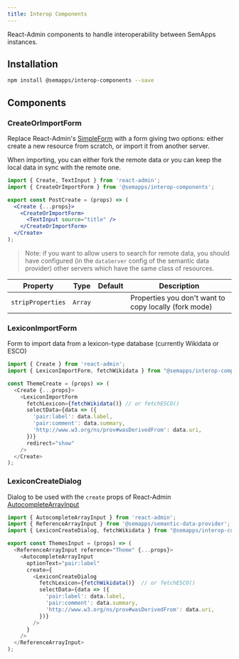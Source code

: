 ```yaml
---
title: Interop Components
---
```


React-Admin components to handle interoperability between SemApps instances.

## Installation

```bash
npm install @semapps/interop-components --save
```

## Components

### CreateOrImportForm

Replace React-Admin's [SimpleForm](https://marmelab.com/react-admin/CreateEdit.html#the-simpleform-component) with a form giving two options: either create a new resource from scratch, or import it from another server.

When importing, you can either fork the remote data or you can keep the local data in sync with the remote one.

```jsx
import { Create, TextInput } from 'react-admin';
import { CreateOrImportForm } from '@semapps/interop-components';

export const PostCreate = (props) => (
  <Create {...props}>
    <CreateOrImportForm>
      <TextInput source="title" />
    </CreateOrImportForm>
  </Create>
);
```

> Note: if you want to allow users to search for remote data, you should have configured (in the `dataServer` config of the semantic data provider) other servers which have the same class of resources.

| Property          | Type    | Default | Description                                           |
|-------------------|---------| ------- |-------------------------------------------------------|
| `stripProperties` | `Array` |  | Properties you don't want to copy locally (fork mode) |


### LexiconImportForm

Form to import data from a lexicon-type database (currently Wikidata or ESCO)

```js
import { Create } from 'react-admin';
import { LexiconImportForm, fetchWikidata } from "@semapps/interop-components";

const ThemeCreate = (props) => (
  <Create {...props}>
    <LexiconImportForm
      fetchLexicon={fetchWikidata()} // or fetchESCO()
      selectData={data => ({
        'pair:label': data.label,
        'pair:comment': data.summary,
        'http://www.w3.org/ns/prov#wasDerivedFrom': data.uri,
      })}
      redirect="show"
    />
  </Create>
);
```


### LexiconCreateDialog

Dialog to be used with the `create` props of React-Admin [AutocompleteArrayInput](https://marmelab.com/react-admin/AutocompleteArrayInput.html#create)

```js
import { AutocompleteArrayInput } from 'react-admin';
import { ReferenceArrayInput } from '@semapps/semantic-data-provider';
import { LexiconCreateDialog, fetchWikidata } from "@semapps/interop-components";

export const ThemesInput = (props) => (
  <ReferenceArrayInput reference="Theme" {...props}>
    <AutocompleteArrayInput
      optionText="pair:label"
      create={
        <LexiconCreateDialog
          fetchLexicon={fetchWikidata()}  // or fetchESCO()
          selectData={data => ({
            'pair:label': data.label,
            'pair:comment': data.summary,
            'http://www.w3.org/ns/prov#wasDerivedFrom': data.uri,
          })}
        />
      }
    />
  </ReferenceArrayInput>
);
```
